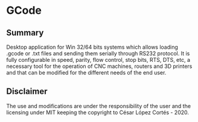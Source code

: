 # GCode

## Summary

Desktop application for Win 32/64 bits systems which allows loading .gcode or .txt files and sending them serially through RS232 protocol.
It is fully configurable in speed, parity, flow control, stop bits, RTS, DTS, etc, a necessary tool for the operation of
CNC machines, routers and 3D printers and that can be modified for the different needs of the end user.

## Disclaimer

The use and modifications are under the responsibility of the user and the licensing under MIT keeping the copyright to César López
Cortés - 2020.
